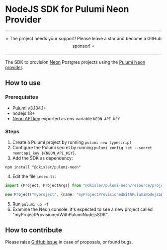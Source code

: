 # NodeJS SDK for Pulumi Neon Provider

-----

<div align="center">
    ⭐ The project needs your support! Please leave a star and become a GitHub sponsor! ⭐
</div>

-----

The SDK to provision [Neon](https://neon.tech/) Postgres projects using the [Pulumi Neon provider](https://github.com/kislerdm/pulumi-neon).

## How to use

### Prerequisites

- Pulumi v3.134.1+
- nodejs 18+
- [Neon API key](https://api-docs.neon.tech/reference/authentication#neon-api-keys) exported as env variable `NEON_API_KEY`

### Steps

1. Create a Pulumi project by running `pulumi new typescript`
2. Configure the Pulumi secret by running `pulumi config set --secret neon:api_key ${NEON_API_KEY}`.
3. Add the SDK as dependency:

```shell
npm install "@dkisler/pulumi-neon"
```

4. Edit the file `index.ts`:

```typescript
import {Project, ProjectArgs} from "@dkisler/pulumi-neon/resource/project";

new Project("myproject", {name: "myProjectProvisionedWithPulumiNodejsSDK"} as ProjectArgs);
```

5. Run `pulumi up -f`
6. Examine the Neon console: it's expected to see a new project called "myProjectProvisionedWithPulumiNodejsSDK".

## How to contribute

Please raise [GitHub issue](https://github.com/kislerdm/pulumi-neon/issues/new) in case of proposals, or found bugs.
